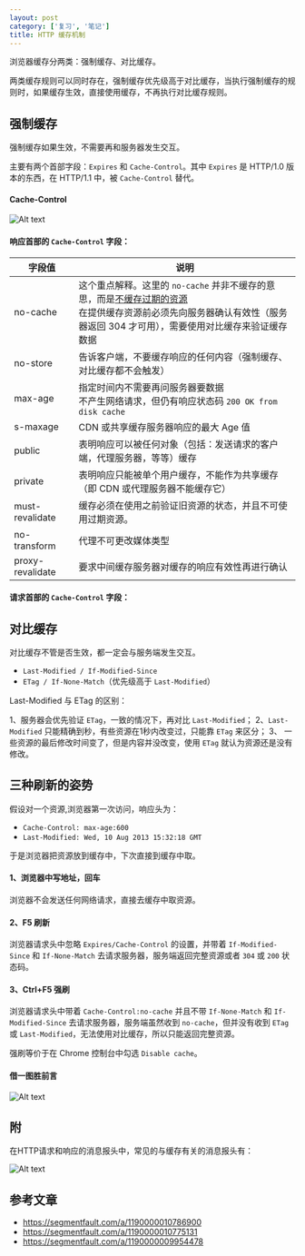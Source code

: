 ```yaml
---
layout: post
category: ['复习', '笔记']
title: HTTP 缓存机制
---
```


浏览器缓存分两类：强制缓存、对比缓存。

两类缓存规则可以同时存在，强制缓存优先级高于对比缓存，当执行强制缓存的规则时，如果缓存生效，直接使用缓存，不再执行对比缓存规则。

## 强制缓存

强制缓存如果生效，不需要再和服务器发生交互。

主要有两个首部字段：`Expires` 和 `Cache-Control`。其中 `Expires` 是 HTTP/1.0 版本的东西，在 HTTP/1.1 中，被 `Cache-Control` 替代。

#### Cache-Control

 ![Alt text](./1503477393236.png)

#### 响应首部的 `Cache-Control` 字段：

| 字段值 | 说明 |
| -- | -- |
| no-cache |  这个重点解释。这里的 `no-cache` 并非不缓存的意思，而是<u>不缓存过期的资源</u><br />在提供缓存资源前必须先向服务器确认有效性（服务器返回 304 才可用），需要使用对比缓存来验证缓存数据 |
| no-store | 告诉客户端，不要缓存响应的任何内容（强制缓存、对比缓存都不会触发） |
| max-age | 指定时间内不需要再问服务器要数据<br />不产生网络请求，但仍有响应状态码 `200 OK from disk cache` |
| s-maxage | CDN 或共享缓存服务器响应的最大 Age 值 |
| public | 表明响应可以被任何对象（包括：发送请求的客户端，代理服务器，等等）缓存 |
| private | 表明响应只能被单个用户缓存，不能作为共享缓存（即 CDN 或代理服务器不能缓存它） |
| must-revalidate | 缓存必须在使用之前验证旧资源的状态，并且不可使用过期资源。 |
| no-transform | 代理不可更改媒体类型 |
| proxy-revalidate | 要求中间缓存服务器对缓存的响应有效性再进行确认 |

#### 请求首部的 `Cache-Control` 字段：

## 对比缓存

对比缓存不管是否生效，都一定会与服务端发生交互。

- `Last-Modified / If-Modified-Since`
- `ETag / If-None-Match`（优先级高于 `Last-Modified`）

Last-Modified 与 ETag 的区别：

1、服务器会优先验证 `ETag`，一致的情况下，再对比 `Last-Modified`；
2、`Last-Modified` 只能精确到秒，有些资源在1秒内改变过，只能靠 `ETag` 来区分；
3、 一些资源的最后修改时间变了，但是内容并没改变，使用 `ETag` 就认为资源还是没有修改。

## 三种刷新的姿势

假设对一个资源,浏览器第一次访问，响应头为：

- `Cache-Control: max-age:600`
- `Last-Modified: Wed, 10 Aug 2013 15:32:18 GMT`

于是浏览器把资源放到缓存中，下次直接到缓存中取。

#### 1、浏览器中写地址，回车

浏览器不会发送任何网络请求，直接去缓存中取资源。

#### 2、F5 刷新

浏览器请求头中忽略 `Expires/Cache-Control` 的设置，并带着 `If-Modified-Since` 和 `If-None-Match` 去请求服务器，服务端返回完整资源或者 `304` 或 `200` 状态码。

#### 3、Ctrl+F5 强刷

浏览器请求头中带着 `Cache-Control:no-cache` 并且不带  `If-None-Match` 和 `If-Modified-Since` 去请求服务器，服务端虽然收到 `no-cache`，但并没有收到 `ETag` 或 `Last-Modified`，无法使用对比缓存，所以只能返回完整资源。

强刷等价于在 Chrome 控制台中勾选 `Disable cache`。

#### 借一图胜前言

![Alt text](./1503482315088.png)

## 附

在HTTP请求和响应的消息报头中，常见的与缓存有关的消息报头有：

![Alt text](./1503484351920.png)

## 参考文章

- <https://segmentfault.com/a/1190000010786900>
- <https://segmentfault.com/a/1190000010775131>
- <https://segmentfault.com/a/1190000009954478>
